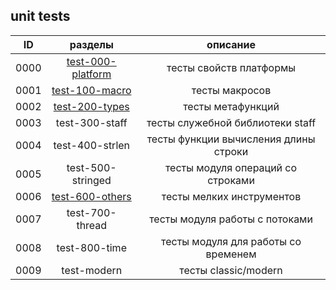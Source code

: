 
unit tests
----------

| **ID** | разделы                 | описание                              |
|:------:|:-----------------------:|:-------------------------------------:|
|  0000  | [test-000-platform][00] | тесты свойств платформы               |
|  0001  | [test-100-macro][01]    | тесты макросов                        |
|  0002  | [test-200-types][02]    | тесты метафункций                     |
|  0003  | test-300-staff          | тесты служебной библиотеки staff      |
|  0004  | test-400-strlen         | тесты функции вычисления длины строки |
|  0005  | test-500-stringed       | тесты модуля операций со строками     |
|  0006  | [test-600-others][06]   | тесты мелких инструментов             |
|  0007  | test-700-thread         | тесты модуля работы с потоками        |
|  0008  | test-800-time           | тесты модуля для работы со временем   |
|  0009  | test-modern             | тесты classic/modern                  |

[00]: ../docs/test/000-platform.md  "тесты features"
[01]: ../docs/test/100-macro.md     "тесты макросов"
[02]: ../docs/test/200-types.md     "тесты метафункций"
[06]: ../docs/test/600-others.md    "тесты мелких инструментов"

